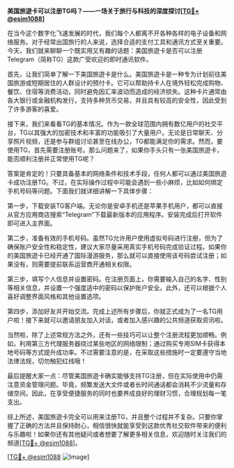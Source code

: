 **美国旅遊卡可以注册TG吗？——一场关于旅行与科技的深度探讨[[TG💪+ @esim1088](https://t.me/s/esim1088)]**

在当今这个数字化飞速发展的时代，我们每个人都离不开各种各样的电子设备和网络服务。对于经常出国旅行的人来说，选择合适的支付工具和通讯方式至关重要。今天，我们就来聊聊一个既实用又有趣的话题：美国旅遊卡是否可以注册Telegram（简称TG）这款广受欢迎的即时通讯软件。

首先，让我们简单了解一下美国旅遊卡是什么。美国旅遊卡是一种专为计划前往美国旅游或短期居住的人群设计的预付卡。它可以帮助持卡人在境外轻松完成购物、餐饮、住宿等消费活动，同时避免因汇率波动而造成的经济损失。这种卡片通常由各大银行或金融机构发行，支持多种货币交易，并且具有较高的安全性，因此受到了许多游客的喜爱。

接下来，我们来看看TG的基本情况。作为一款全球范围内拥有数亿用户的社交平台，TG以其强大的加密技术和丰富的功能吸引了大量用户。无论是日常聊天、分享照片视频，还是参与群组讨论甚至在线办公，TG都能满足你的需求。然而，要使用TG，首先需要注册账号。那么问题来了，如果你手头只有一张美国旅遊卡，能否顺利注册并正常使用TG呢？

答案是肯定的！只要具备基本的网络条件和技术手段，任何人都可以通过美国旅遊卡成功注册TG。不过，在实际操作过程中可能会遇到一些小麻烦，比如如何绑定手机号码等问题。下面我们就详细讲解一下具体步骤：

第一步，下载安装TG客户端。无论你是安卓手机还是苹果手机用户，都可以直接从官方应用商店搜索“Telegram”下载最新版本的应用程序。安装完成后打开软件即可进入主界面。

第二步，准备有效的手机号码。虽然TG允许用户使用虚拟号码进行注册，但为了确保账户安全性和稳定性，建议大家尽量采用真实手机号码完成验证过程。如果你的美国旅遊卡已经开通了国际漫游服务，那么就可以直接使用该号码尝试注册；如果没有，则需要提前联系运营商开通相关权限。

第三步，填写个人信息并设置密码。在注册页面上，你需要输入自己的名字、性别等相关信息，并设置一个强度适中的密码以保护账户安全。此外，还可以根据个人喜好调整界面风格和其他设置选项。

第四步，添加好友并开始交流。完成上述所有步骤后，你就正式成为了一名TG用户啦！接下来就可以邀请朋友加入对话，或者加入感兴趣的公共频道获取资讯啦。

当然啦，除了上述常规方法之外，还有一些技巧可以让整个注册流程更加顺畅。例如，利用第三方代理服务器绕过某些地区的网络限制；通过购买专用SIM卡获得本地号码等方式提升成功率。不过需要注意的是，在采取这些措施时一定要遵守当地法律法规，切勿触犯红线哦！

最后提醒大家一点：尽管美国旅遊卡确实能够支持TG注册，但在实际使用中仍需注意资金管理问题。毕竟，频繁发送大文件或者长时间通话都会消耗不少流量和存储空间。因此，在享受便捷服务的同时也要养成良好的理财习惯，合理规划每一笔支出。

综上所述，美国旅遊卡完全可以用来注册TG，并且整个过程并不复杂。只要你掌握了正确的方法并且保持耐心，相信很快就能享受到这款优秀社交软件带来的便利与乐趣啦！如果你还有其他疑问或者想要了解更多相关信息，欢迎随时关注我们的频道[[TG💪+ @esim1088](https://t.me/s/esim1088)]。

[[TG💪+ @esim1088](https://t.me/s/esim1088) ![Image](https://i.postimg.cc/4NQfJmqS/Snipaste-2025-05-13-00-14-12.png)]